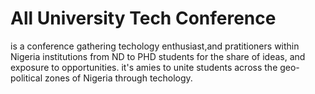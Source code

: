  # All University Tech Conference
is a conference gathering techology enthusiast,and pratitioners
 within Nigeria institutions from ND to PHD 
 students for the share of ideas, and exposure to opportunities.
  it's amies to unite students across the geo-political zones of Nigeria
  through techology.
